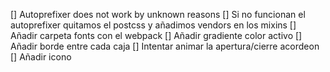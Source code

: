 [] Autoprefixer does not work by unknown reasons
[] Si no funcionan el autoprefixer quitamos el postcss y añadimos vendors en los mixins
[] Añadir carpeta fonts con el webpack
[] Añadir gradiente color activo
[] Añadir borde entre cada caja
[] Intentar animar la apertura/cierre acordeon
[] Añadir icono